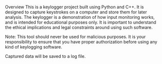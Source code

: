 Overview
This is a keylogger project built using Python and C++. It is designed to capture keystrokes on a computer and store them for later analysis. The keylogger is a demonstration of how input monitoring works, and is intended for educational purposes only. It is important to understand the ethical implications and legal constraints around using such software.

Note: This tool should never be used for malicious purposes. It is your responsibility to ensure that you have proper authorization before using any kind of keylogging software.

Captured data will be saved to a log file.